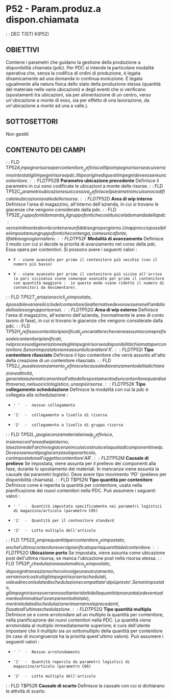 # P52 - Param.produz.a dispon.chiamata
 :  : DEC T(ST) K(P52)
## OBIETTIVI
Contiene i parametri che guidano la gestione della produzione a disponibilità chiamata (pdc). Per PDC si intende la particolare modalità operativa che, senza la codifica di ordini di produzione, è legata dinamicamente ad una domanda in continua evoluzione. È legata ugualmente alla natura fisica dello stato della produzione stessa (quantità del materiale nelle varie ubicazioni) e degli eventi che si verificano (spostamenti tra ubicazioni, sia per alimentazione di un centro, verso un'ubicazione a monte di esso, sia per effetto di una lavorazione, da un'ubicazione a monte ad una a valle.).
## SOTTOSETTORI
Non gestiti
## CONTENUTO DEI CAMPI
 :  : FLD T$P52A __Impegno risorse per contenitore__
Definisce il tipo impegno risorse a cui verranno intestati gli impegni risorse pdc.
Il tipo origine di questi impegni deve essere un contenitore.
 :  : FLD T$P52B __Parametro ubicazione precedente__
Definisce il parametro in cui sono codificate le ubicazioni a monte delle risorse.
 :  : FLD T$P52C __Parametro ubicazione suiccessiva__
Definisce il parametro in cui sono codificate le ubicazioni a valle delle risorse.
 :  : FLD T$P52D __Area di wip interno__
Definisce l'area di magazzino, all'interno dell'azienda, in cui si trovano le giacenze che vengono considerate dalla pdc.
 :  : FLD T$P52E __Gruppo fonti domanda__
È il gruppo fonti che costituisce la domanda della pdc :  verosimilmente dovrà contenere un fabbisogno per giorno.
Un approccio possibile è impostare un gruppo fonti che contenga, come unica fonte, il fabbisogno giornaliero.
 :  : FLD T$P52F __Modalità di avanzamento__
Definisce il modo con cui si decide la priorità di avanzamento nel corso della pdc.
Essa opera per contenitori. Si possono avere i seguenti valori : 
-     F - viene avanzato per primo il contenitore più vecchio (con il numero più basso)
-     V - viene avanzato per primo il contenitore più vicino all'arrivo (a pari vicinanza viene comunque avanzato per primo il contenitore con quantità maggiore :  in questo modo viene ridotto il numero di contenitori da movimentare).
 :  : FLD T$P52T __Variazione cicli__
Se impostato, è possibile variare il ciclo del contenitore (le alternative devono essere nell'ambito dello stesso gruppo risorse).
 :  : FLD T$P52G __Area di wip esterno__
Definisce l'area di magazzino, all'esterno dell'azienda, (normalmente le aree di conto lavoro di fase), in cui si trovano le giacenze che vengono considerate dalla pdc.
 :  : FLD T$P52H __Prefisso contenitori pianificati__
È un carattere che viene assunto come prefisso dei contenitori pianificati, nel processo di generazione degli impegni risorse a disponibilità chiamata per contenitore. Se non impostato viene assunto il carattere 'X'.
 :  : FLD T$P52I __Tipo contenitore rilasciato__
Definisce il tipo contenitore che verrà assunto all'atto della creazione di un contenitore rilasciato.
 :  : FLD T$P52J __Causale avanzamento__
Definisce la causale di avanzamento della dichiarazione attività, generata automaticamente all'atto dello spostamento di un contenitore quando attraversa, nel suo ciclo logistico, una o più risorse.
 :  : FLD T$P52K __Tipo collegamento schedulazione__
Definisce la modalità con cui la pdc è collegata alla schedulazione : 
-     ' '  -  nessun collegamento
-     '1'  -  collegamento a livello di risorsa
-     '2'  -  collegamento a livello di gruppo risorsa
 :  : FLD T$P52L __Tipo giacenza materiale in wip__
Definisce, insieme con l'area di wip interno, la sezione dell'archivio giacenze in cui si costruisce la quota di componenti in wip. Deve essere un tipo giacenza solo per articolo, con impostato nell'oggetto contenitore 'AR'.
 :  : FLD T$P52M __Causale di prelievo__
Se impostata, viene assunta per il prelievo dei componenti alla fase, durante lo spostamento dei materiali. In mancanza viene assunta la causale dai parametri logistici. Deve avere tipo movimento 'PD' (prelievo per disponibilità chiamata).
 :  : FLD T$P52N __Tipo quantità per contenitore__
Definisce come è reperita la quantità per contenitore, usata nella pianificazione dei nuovi contenitori nella PDC.
Può assumere i seguenti valori : 
-     ' '  -  Quantità impostata specificamente nei parametri logistici di magazzino/articolo (parametro C05)
-     '1'  -  Quantità per il contenitore standard
-     '2'  -  Lotto multiplo dell'articolo
 :  : FLD T$P52S __Sempre quantità per contenitore__
Se impostato, anche l'ultimo contenitore verrà pianificato per la quantità del contenitore.
 :  : FLD T$P52O __Ubicazione porto__
Se impostata, viene assunta come ubicazione post dell'ultima risorsa, se manca l'ubicazione post nella risorsa stessa.
 :  : FLD T$P52P __Schedulazione automatica__
Se impostato, dopo ogni transazione che coinvolge un avanzamento, verranno ricostruiti gli impegni risorse rischedulati, vale a dire con le date di schedulazione compattate 'al più presto'. Se non impostato, gli impegni risorse verranno soltanto ridotti della quantità avanzata (ed eventualmente eliminati se l'avanzamento è totale), mentre le date di schedulazione rimarranno le precedenti, fissate all'ultima schedulazione.
 :  : FLD T$P52Q __Tipo quantità multipla__
Definisce se e come arrotondare ad un multiplo la quantità per contenitore, nella pianificazione dei nuovi contenitori nella PDC.
La quantità viene arrotondata al multiplo immediatamente superiore; è cura dell'utente impostare che il multiplo sia un sottomultiplo della quantità per contenitore (in caso di incongruenze ha la priorità quest'ultimo valore).
Può assumere i seguenti valori : 
-     ' '  -  Nessun arrotondamento
-     '1'  -  Quantità reperita da parametri logistici di magazzino/articolo (parametro C06)
-     '2'  -  Lotto multiplo dell'articolo
 :  : FLD T$P52R __Causale di scarto__
Definisce la causale con cui si dichiarano le attività di scarto.
